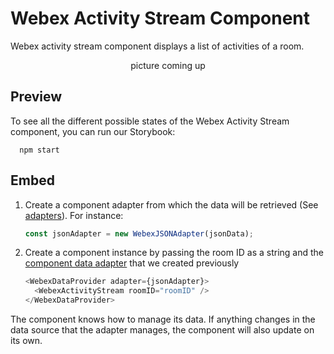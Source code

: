 # Webex Activity Stream Component

Webex activity stream component displays a list of activities of a room.

<p align="center">
  <span>picture coming up</span>
</p>

## Preview

To see all the different possible states of the Webex Activity Stream component, you can run our Storybook:

```shell
  npm start
```

## Embed

1. Create a component adapter from which the data will be retrieved (See [adapters](../../adapters)). For instance:

   ```js
   const jsonAdapter = new WebexJSONAdapter(jsonData);
   ```

2. Create a component instance by passing the room ID as a string and the [component data adapter](../../adapters/RoomsAdapter.js) that we created previously

   ```js
   <WebexDataProvider adapter={jsonAdapter}>
     <WebexActivityStream roomID="roomID" />
   </WebexDataProvider>
   ```

The component knows how to manage its data. If anything changes in the data source that the adapter manages, the component will also update on its own.
